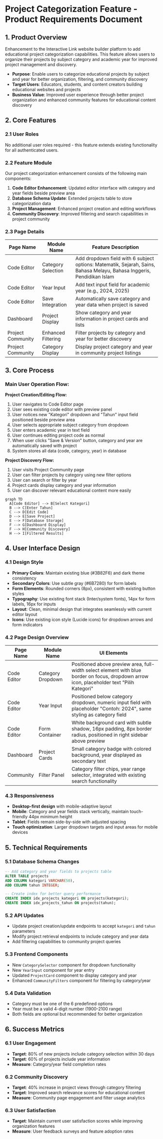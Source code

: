 # Project Categorization Feature - Product Requirements Document

## 1. Product Overview

Enhancement to the Interactive Link website builder platform to add educational project categorization capabilities. This feature allows users to organize their projects by subject category and academic year for improved project management and discovery.

- **Purpose**: Enable users to categorize educational projects by subject and year for better organization, filtering, and community discovery
- **Target Users**: Educators, students, and content creators building educational websites and projects
- **Business Value**: Improved user experience through better project organization and enhanced community features for educational content discovery

## 2. Core Features

### 2.1 User Roles
No additional user roles required - this feature extends existing functionality for all authenticated users.

### 2.2 Feature Module

Our project categorization enhancement consists of the following main components:
1. **Code Editor Enhancement**: Updated editor interface with category and year fields beside preview area
2. **Database Schema Update**: Extended projects table to store categorization data
3. **Project Management**: Enhanced project creation and editing workflows
4. **Community Discovery**: Improved filtering and search capabilities in project community

### 2.3 Page Details

| Page Name | Module Name | Feature Description |
|-----------|-------------|---------------------|
| Code Editor | Category Selection | Add dropdown field with 6 subject options: Matematik, Sejarah, Sains, Bahasa Melayu, Bahasa Inggeris, Pendidikan Islam |
| Code Editor | Year Input | Add text input field for academic year (e.g., 2024, 2025) |
| Code Editor | Save Integration | Automatically save category and year data when project is saved |
| Dashboard | Project Display | Show category and year information in project cards and lists |
| Project Community | Enhanced Filtering | Filter projects by category and year for better discovery |
| Project Community | Category Display | Display project category and year in community project listings |

## 3. Core Process

### Main User Operation Flow:

**Project Creation/Editing Flow:**
1. User navigates to Code Editor page
2. User sees existing code editor with preview panel
3. User notices new "Kategori" dropdown and "Tahun" input field positioned beside preview area
4. User selects appropriate subject category from dropdown
5. User enters academic year in text field
6. User continues editing project code as normal
7. When user clicks "Save & Version" button, category and year are automatically saved with project
8. System stores all data (code, category, year) in database

**Project Discovery Flow:**
1. User visits Project Community page
2. User can filter projects by category using new filter options
3. User can search or filter by year
4. Project cards display category and year information
5. User can discover relevant educational content more easily

```mermaid
graph TD
  A[Code Editor] --> B[Select Kategori]
  B --> C[Enter Tahun]
  C --> D[Edit Code]
  D --> E[Save Project]
  E --> F[Database Storage]
  F --> G[Dashboard Display]
  F --> H[Community Discovery]
  H --> I[Filtered Results]
```

## 4. User Interface Design

### 4.1 Design Style
- **Primary Colors**: Maintain existing blue (#3B82F6) and dark theme consistency
- **Secondary Colors**: Use subtle gray (#6B7280) for form labels
- **Form Elements**: Rounded corners (8px), consistent with existing button styles
- **Typography**: Use existing font stack (Inter/system fonts), 14px for form labels, 16px for inputs
- **Layout**: Clean, minimal design that integrates seamlessly with current editor layout
- **Icons**: Use existing icon style (Lucide icons) for dropdown arrows and form indicators

### 4.2 Page Design Overview

| Page Name | Module Name | UI Elements |
|-----------|-------------|-------------|
| Code Editor | Category Dropdown | Positioned above preview area, full-width select element with blue border on focus, dropdown arrow icon, placeholder text "Pilih Kategori" |
| Code Editor | Year Input | Positioned below category dropdown, numeric input field with placeholder "Contoh: 2024", same styling as category field |
| Code Editor | Form Container | White background card with subtle shadow, 16px padding, 8px border radius, positioned in right sidebar above preview |
| Dashboard | Project Cards | Small category badge with colored background, year displayed as secondary text |
| Community | Filter Panel | Category filter chips, year range selector, integrated with existing search functionality |

### 4.3 Responsiveness
- **Desktop-first design** with mobile-adaptive layout
- **Mobile**: Category and year fields stack vertically, maintain touch-friendly 44px minimum height
- **Tablet**: Fields remain side-by-side with adjusted spacing
- **Touch optimization**: Larger dropdown targets and input areas for mobile devices

## 5. Technical Requirements

### 5.1 Database Schema Changes
```sql
-- Add category and year fields to projects table
ALTER TABLE projects 
ADD COLUMN kategori VARCHAR(50),
ADD COLUMN tahun INTEGER;

-- Create index for better query performance
CREATE INDEX idx_projects_kategori ON projects(kategori);
CREATE INDEX idx_projects_tahun ON projects(tahun);
```

### 5.2 API Updates
- Update project creation/update endpoints to accept `kategori` and `tahun` parameters
- Modify project retrieval endpoints to include category and year data
- Add filtering capabilities to community project queries

### 5.3 Frontend Components
- New `CategorySelector` component for dropdown functionality
- New `YearInput` component for year entry
- Updated `ProjectCard` component to display category and year
- Enhanced `CommunityFilters` component for filtering by category/year

### 5.4 Data Validation
- Category must be one of the 6 predefined options
- Year must be a valid 4-digit number (1900-2100 range)
- Both fields are optional but recommended for better organization

## 6. Success Metrics

### 6.1 User Engagement
- **Target**: 80% of new projects include category selection within 30 days
- **Target**: 60% of projects include year information
- **Measure**: Category/year field completion rates

### 6.2 Community Discovery
- **Target**: 40% increase in project views through category filtering
- **Target**: Improved search relevance scores for educational content
- **Measure**: Community page engagement and filter usage analytics

### 6.3 User Satisfaction
- **Target**: Maintain current user satisfaction scores while improving organization features
- **Measure**: User feedback surveys and feature adoption rates